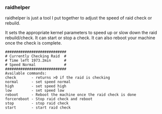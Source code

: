 ### raidhelper 

raidhelper is just a tool I put together to adjust the speed of raid check or rebuild.


It sets the appropriate kernel parameters to speed up or slow down the raid rebuild/check.  It can start or stop a check.  It can also reboot your machine once the check is complete.  

```
############################
# Currently Checking Raid  #
# Time left 1973.2min      #
# Speed Normal             #
############################
Available commands:
check       - returns >0 if the raid is checking
normal      - set speed normal
high        - set speed high
low         - set speed low
reboot      - Reboot the machine once the raid check is done
forcereboot - Stop raid check and reboot
stop        - stop raid check
start       - start raid check
```
